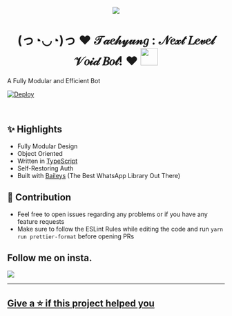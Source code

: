 <div align="center">

  <img src="https://64.media.tumblr.com/acde1cb4db2b48f86aa4e8a5e2ed2602/601eb147a89ddcf5-e8/s540x810/c730b4959adb710b586cd0064c6c5f9a3fe24b73.gifv" border="0"></a>


<h1 align="center">(っ◔◡◔)っ ♥ 𝒯𝒶𝑒𝒽𝓎𝓊𝓃𝑔 : 𝒩𝑒𝓍𝓉 𝐿𝑒𝓋𝑒𝓁 𝒱𝑜𝒾𝒹 𝐵𝑜𝓉! ♥ <img src="https://64.media.tumblr.com/6353bc254285f22abbeaf5653a2e133d/0a4aca37e117c27e-fe/s540x810/e1a81a3d48c2adbf0c3c5502bb95cfa24bbfff6e.gifv" style="border-radius:5;" width="40px" alt=""><br></h1>
<p align="center">


<div align="left">
  
A Fully Modular and Efficient Bot <br>
  
[![Deploy](https://www.herokucdn.com/deploy/button.png)](https://heroku.com/deploy?template=https://github.com/Pain77/Rider)



<div align="left">
<br/>

## ✨ Highlights

-   Fully Modular Design
-   Object Oriented
-   Written in [TypeScript](https://www.typescriptlang.org/)
-   Self-Restoring Auth
-   Built with [Baileys](https://github.com/adiwajshing/baileys) (The Best
    WhatsApp Library Out There)
    
## 💪 Contribution

-   Feel free to open issues regarding any problems or if you have any feature
    requests
-   Make sure to follow the ESLint Rules while editing the code and run
    `yarn run prettier-format` before opening PRs

## Follow me on insta.
<p align="left">
  <a href="https://instagram.com/on11._.sama"><img src="https://img.shields.io/badge/Instagram-E4405F?style=for-the-badge&logo=instagram&logoColor=white"/><br>
    
--------

## Give a ⭐ if this project helped you
